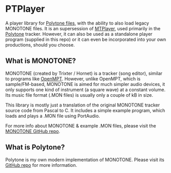 # PTPlayer
A player library for [Polytone files](spec.md), with the ability to also load legacy MONOTONE files. It is an supersession of [MTPlayer](https://github.com/prochazkaml/MTPlayer), used primarily in the [Polytone](https://github.com/prochazkaml/Polytone) tracker. However, it can also be used as a standalone player program (supplied in this repo) or it can even be incorporated into your own productions, should you choose.

## What is MONOTONE?
MONOTONE (created by Trixter / Hornet) is a tracker (song editor), similar to programs like [OpenMPT](https://openmpt.org/).
However, unlike OpenMPT, which is sample/FM-based, MONOTONE is aimed for much simpler audio devices,
it only supports one kind of instrument (a square wave) at a constant volume.
Its music file format (.MON files) is usually only a couple of kB in size.

This library is mostly just a translation of the original MONOTONE tracker source code from Pascal to C. It includes a simple example program, which loads and plays a .MON file using PortAudio.

For more info about MONOTONE & example .MON files, please visit the [MONOTONE GitHub repo](https://github.com/MobyGamer/MONOTONE).

## What is Polytone?
Polytone is my own modern implementation of MONOTONE. Please visit its [GitHub repo](https://github.com/prochazkaml/Polytone) for more information.
